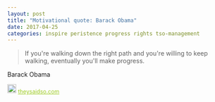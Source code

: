 ```yaml
---
layout: post
title: "Motivational quote: Barack Obama"
date: 2017-04-25
categories: inspire peristence progress rights tso-management
---
```

> If you're walking down the right path and you're willing to keep walking, eventually you'll make progress.

Barack Obama

<span style="z-index:50;font-size:0.9em;"><img src="https://theysaidso.com/branding/theysaidso.png" height="20" width="20" alt="theysaidso.com"/><a href="https://theysaidso.com" title="Powered by quotes from theysaidso.com" style="color: #9fcc25; margin-left: 4px; vertical-align: middle;">theysaidso.com</a></span>
